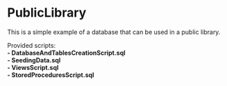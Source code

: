 # PublicLibrary

This is a simple example of a database that can be used in a public library.

Provided scripts:  
     **- DatabaseAndTablesCreationScript.sql**  
     **- SeedingData.sql**  
     **- ViewsScript.sql**  
     **- StoredProceduresScript.sql**  
